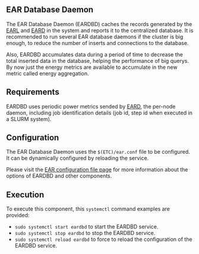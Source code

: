 EAR Database Daemon
-------------------
The EAR Database Daemon (EARDBD) caches the records generated by the [EARL](../library/README.md) and [EARD](../daemon/README.md) in the system and reports it to the centralized database. It is recommended to run several EAR database daemons if the cluster is big enough, to reduce the number of inserts and connections to the database.

Also, EARDBD accumulates data during a period of time to decrease the total inserted data in the database, helping the performance of big querys. By now just the energy metrics are available to accumulate in the new metric called energy aggregation.

Requirements
------------
EARDBD uses periodic power metrics sended by [EARD](../daemon/README.md), the per-node daemon, including job identification details (job id, step id when executed in a SLURM system).

Configuration
--------------------------
The EAR Database Daemon uses the `$(ETC)/ear.conf` file to be configured. It can be dynamically configured by reloading the service.

Please visit the [EAR configuration file page](../../etc/conf/README.md) for more information about the options of EARDBD and other components.

Execution
---------
To execute this component, this `systemctl` command examples are provided:
- `sudo systemctl start eardbd` to start the EARDBD service.
- `sudo systemctl stop eardbd` to stop the EARDBD service.
- `sudo systemctl reload eardbd` to force to reload the configuration of the EARDBD service.